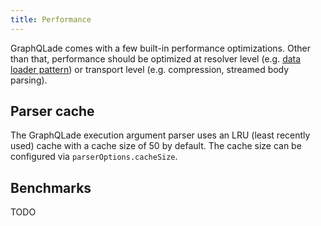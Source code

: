 ```yaml
---
title: Performance
---
```


GraphQLade comes with a few built-in performance optimizations.
Other than that, performance should be optimized at
resolver level (e.g. [data loader pattern](https://github.com/graphql/dataloader))
or transport level (e.g. compression, streamed body parsing).

## Parser cache

The GraphQLade execution argument parser uses an LRU (least recently used) cache
with a cache size of 50 by default.
The cache size can be configured via `parserOptions.cacheSize`.

## Benchmarks

TODO
